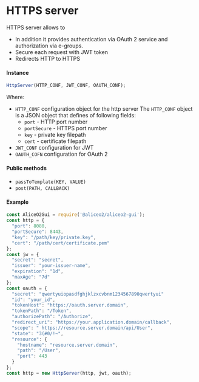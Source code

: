 # HTTPS server
HTTPS server allows to 
 - In addition it provides authentication via OAuth 2 service and authorization via e-groups.
 - Secure each request with JWT token
 - Redirects HTTP to HTTPS

#### Instance
```js
HttpServer(HTTP_CONF, JWT_CONF, OAUTH_CONF);
```
Where:
 * `HTTP_CONF` configuration object for the http server
    The `HTTP_CONF` object is a JSON object that defines of following fields:
     * `port` - HTTP port number 
     * `portSecure` - HTTPS port number
     * `key` - private key filepath
     * `cert` - certificate filepath
 * `JWT_CONF` configuration for JWT
 * `OAUTH_COFN` configuration for OAuth 2

#### Public methods
 * `passToTemplate(KEY, VALUE)`
 * `post(PATH, CALLBACK)`

#### Example
```js
const AliceO2Gui = require('@aliceo2/aliceo2-gui');
const http = {
  "port": 8080,
  "portSecure": 8443,
  "key": "/path/key/private.key",
  "cert": "/path/cert/certificate.pem"
};
const jw = {
  "secret": "secret",
  "issuer": "your-issuer-name",
  "expiration": "1d",
  "maxAge": "7d"
};
const oauth = {
  "secret": "qwertyuiopasdfghjklzxcvbnm1234567890qwertyui"
  "id": "your_id",
  "tokenHost": "https://oauth.server.domain",
  "tokenPath": "/Token",
  "authorizePath": "/Authorize",
  "redirect_uri": "https://your.application.domain/callback",
  "scope": " https://resource.server.domain/api/User",
  "state": "3(#0/!~",
  "resource": {
    "hostname": "resource.server.domain",
    "path": "/User",
    "port": 443
  }
};
const http = new HttpServer(http, jwt, oauth);
```
